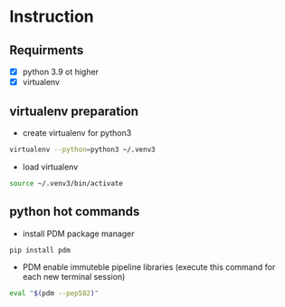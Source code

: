 # Instruction

## Requirments
- [X] python 3.9 ot higher
- [X] virtualenv

## virtualenv preparation
- create virtualenv for python3
```bash
virtualenv --python=python3 ~/.venv3
```
- load virtualenv
```bash
source ~/.venv3/bin/activate
```

## python hot commands
- install PDM package manager
```bash
pip install pdm
```
- PDM enable immuteble pipeline libraries (execute this command for each new terminal session)
```bash
eval "$(pdm --pep582)"
```
